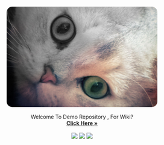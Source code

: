 <p align="center">
  <img style="border-radius: 15px;" src="documents/assets/cat.jpg" width="400px" />
  <p align="center">
    Welcome To Demo Repository , For Wiki?
    <br /> 
    <a href="https://google.com"><strong>Click Here »</strong></a>
    <br />
    <br />
    <a href="https://github.com/nodejs/release#release-schedule"><img src="https://img.shields.io/static/v1?label=Node&message=18&style=flat&color=green&logo=node.js" /></a>
    <a href="https://reactjs.org/docs/getting-started.html"><img src="https://img.shields.io/static/v1?label=React&message=19&style=flat&color=blue&logo=React" /></a>
    <a href="https://nextjs.org/docs/getting-started"><img src="https://img.shields.io/static/v1?label=Next&message=15&style=flat&color=white&logo=Next.js" /></a>
    <br />
    <br />
  </p>
</p>
